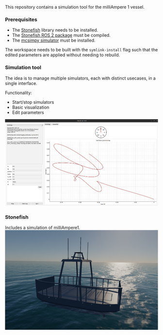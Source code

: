 This repository contains a simulation tool for the milliAmpere 1 vessel.

### Prerequisites

- The [Stonefish](https://github.com/patrykcieslak/stonefish) library needs to be installed.
- The [Stonefish ROS 2 package](https://github.com/patrykcieslak/stonefish_ros2) must be compiled.
- The [mcsimpy simulator](https://github.com/NTNU-MCS/mcsimpy) must be installed.

The workspace needs to be built with the `symlink-install` flag such that the edited parameters are applied without needing to rebuild.

### Simulation tool

The idea is to manage multiple simulators, each with distinct usecases, in a single interface.

Functionality:
- Start/stop simulators
- Basic visualization
- Edit parameters

![sim tool](pics/sim_tool.png)

### Stonefish
Includes a simulation of milliAmpere1.
![stonefish](pics/ma1_stonefish.png)